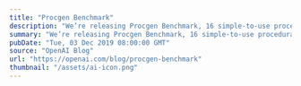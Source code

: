 ```yaml
---
title: "Procgen Benchmark"
description: "We’re releasing Procgen Benchmark, 16 simple-to-use procedurally-generated environments which provide a direct measure of how quickly a reinforcement learning agent learns generalizable skills."
summary: "We’re releasing Procgen Benchmark, 16 simple-to-use procedurally-generated environments which provide a direct measure of how quickly a reinforcement learning agent learns generalizable skills."
pubDate: "Tue, 03 Dec 2019 08:00:00 GMT"
source: "OpenAI Blog"
url: "https://openai.com/blog/procgen-benchmark"
thumbnail: "/assets/ai-icon.png"
---
```


